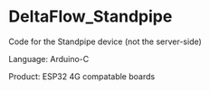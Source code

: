 # DeltaFlow_Standpipe
Code for the Standpipe device (not the server-side)

Language: Arduino-C

Product: ESP32 4G compatable boards
